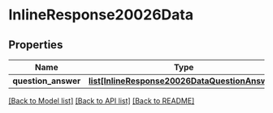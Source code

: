 # InlineResponse20026Data

## Properties
Name | Type | Description | Notes
------------ | ------------- | ------------- | -------------
**question_answer** | [**list[InlineResponse20026DataQuestionAnswer]**](InlineResponse20026DataQuestionAnswer.md) |  | 

[[Back to Model list]](../README.md#documentation-for-models) [[Back to API list]](../README.md#documentation-for-api-endpoints) [[Back to README]](../README.md)



